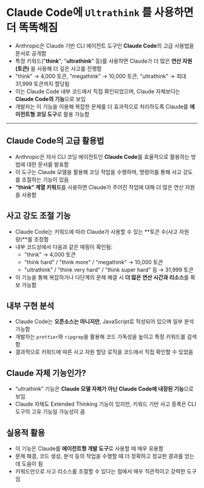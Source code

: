 # Claude Code에 `Ultrathink` 를 사용하면 더 똑똑해짐


* Anthropic은 Claude 기반 CLI 에이전트 도구인 **Claude Code**의 고급 사용법을 문서로 공개함
* 특정 키워드("**think**", "**ultrathink**" 등)를 사용하면 Claude가 더 많은 **연산 자원(토큰)** 을 사용해 더 깊은 사고를 진행함
* "think" → 4,000 토큰, "megathink" → 10,000 토큰, "ultrathink" → 최대 31,999 토큰까지 할당됨
* 이는 Claude Code 내부 코드에서 직접 확인되었으며, Claude 자체보다는 **Claude Code의 기능**으로 보임
* 개발자는 이 기능을 이용해 복잡한 문제를 더 효과적으로 처리하도록 Claude를 **에이전트형 코딩 도구**로 활용 가능함

---

Claude Code의 고급 활용법
-------------------

* Anthropic은 자사 CLI 코딩 에이전트인 **Claude Code**를 효율적으로 활용하는 방법에 대한 문서를 발표함
* 이 도구는 Claude 모델을 활용해 코딩 작업을 수행하며, 명령어를 통해 사고 강도를 조절하는 기능이 있음
* **“think” 계열 키워드**를 사용하면 Claude가 주어진 작업에 대해 더 많은 연산 자원을 사용함

사고 강도 조절 기능
-----------

* Claude Code는 키워드에 따라 Claude가 사용할 수 있는 \*\*토큰 수(사고 자원량)\*\*를 조정함
* 내부 코드상에서 다음과 같은 매핑이 확인됨:
  + "think" → 4,000 토큰
  + "think hard" / "think more" / "megathink" → 10,000 토큰
  + "ultrathink" / "think very hard" / "think super hard" 등 → 31,999 토큰
* 이 기능을 통해 복잡하거나 다단계의 문제 해결 시 **더 많은 연산 시간과 리소스**를 확보 가능함

내부 구현 분석
--------

* Claude Code는 **오픈소스는 아니지만**, JavaScript로 작성되어 있으며 일부 분석 가능함
* 개발자는 `prettier`와 `ripgrep`을 활용해 코드 가독성을 높이고 특정 키워드를 검색함
* 결과적으로 키워드에 따른 사고 자원 할당 로직을 코드에서 직접 확인할 수 있었음

Claude 자체 기능인가?
---------------

* “ultrathink” 기능은 **Claude 모델 자체가 아닌 Claude Code에 내장된 기능**으로 보임
* Claude 자체도 Extended Thinking 기능이 있지만, 키워드 기반 사고 증폭은 CLI 도구의 고유 기능일 가능성이 큼

실용적 활용
------

* 이 기능은 Claude를 **에이전트형 개발 도구**로 사용할 때 매우 유용함
* 문제 해결, 코드 생성, 분석 등의 작업을 수행할 때 더 정확하고 정교한 결과를 얻는 데 도움이 됨
* 키워드만으로 사고 리소스를 조절할 수 있다는 점에서 매우 직관적이고 강력한 도구임
